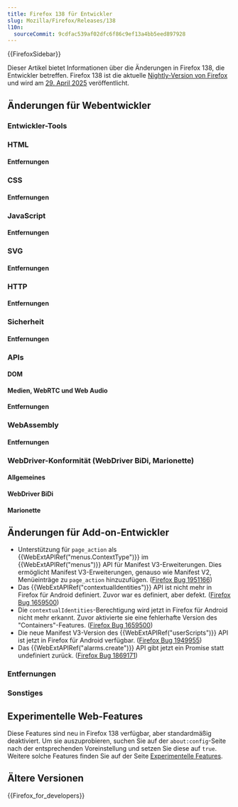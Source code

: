 ```yaml
---
title: Firefox 138 für Entwickler
slug: Mozilla/Firefox/Releases/138
l10n:
  sourceCommit: 9cdfac539af02dfc6f86c9ef13a4bb5eed897928
---
```


{{FirefoxSidebar}}

Dieser Artikel bietet Informationen über die Änderungen in Firefox 138, die Entwickler betreffen. Firefox 138 ist die aktuelle [Nightly-Version von Firefox](https://www.mozilla.org/en-US/firefox/channel/desktop/#nightly) und wird am [29. April 2025](https://whattrainisitnow.com/release/?version=138) veröffentlicht.

## Änderungen für Webentwickler

### Entwickler-Tools

### HTML

#### Entfernungen

### CSS

#### Entfernungen

### JavaScript

#### Entfernungen

### SVG

#### Entfernungen

### HTTP

#### Entfernungen

### Sicherheit

#### Entfernungen

### APIs

#### DOM

#### Medien, WebRTC und Web Audio

#### Entfernungen

### WebAssembly

#### Entfernungen

### WebDriver-Konformität (WebDriver BiDi, Marionette)

#### Allgemeines

#### WebDriver BiDi

#### Marionette

## Änderungen für Add-on-Entwickler

- Unterstützung für `page_action` als {{WebExtAPIRef("menus.ContextType")}} im {{WebExtAPIRef("menus")}} API für Manifest V3-Erweiterungen. Dies ermöglicht Manifest V3-Erweiterungen, genauso wie Manifest V2, Menüeinträge zu `page_action` hinzuzufügen. ([Firefox Bug 1951166](https://bugzil.la/1951166))
- Das {{WebExtAPIRef("contextualIdentities")}} API ist nicht mehr in Firefox für Android definiert. Zuvor war es definiert, aber defekt. ([Firefox Bug 1659500](https://bugzil.la/1659500))
- Die `contextualIdentities`-Berechtigung wird jetzt in Firefox für Android nicht mehr erkannt. Zuvor aktivierte sie eine fehlerhafte Version des "Containers"-Features. ([Firefox Bug 1659500](https://bugzil.la/1659500))
- Die neue Manifest V3-Version des {{WebExtAPIRef("userScripts")}} API ist jetzt in Firefox für Android verfügbar. ([Firefox Bug 1949955](https://bugzil.la/1949955))
- Das {{WebExtAPIRef("alarms.create")}} API gibt jetzt ein Promise statt undefiniert zurück. ([Firefox Bug 1869171](https://bugzil.la/1869171))

### Entfernungen

### Sonstiges

## Experimentelle Web-Features

Diese Features sind neu in Firefox 138 verfügbar, aber standardmäßig deaktiviert. Um sie auszuprobieren, suchen Sie auf der `about:config`-Seite nach der entsprechenden Voreinstellung und setzen Sie diese auf `true`. Weitere solche Features finden Sie auf der Seite [Experimentelle Features](/de/docs/Mozilla/Firefox/Experimental_features).

## Ältere Versionen

{{Firefox_for_developers}}
